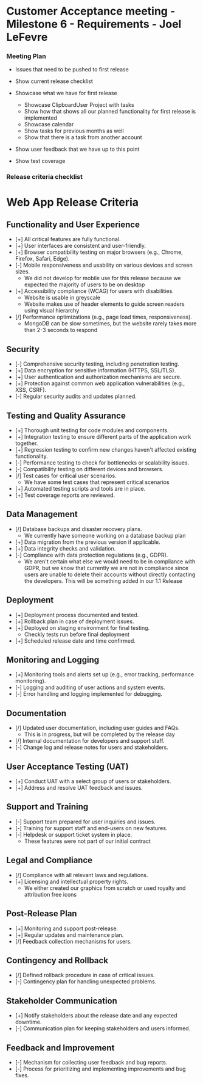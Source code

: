 # Customer Acceptance meeting - Milestone 6 - Requirements - Joel LeFevre

### Meeting Plan

* Issues that need to be pushed to first release

* Show current release checklist

* Showcase what we have for first release
    * Showcase ClipboardUser Project with tasks
    * Show how that shows all our planned functionality for first release is implemented
    * Showcase calendar
    * Show tasks for previous months as well
    * Show that there is a task from another account

* Show user feedback that we have up to this point

* Show test coverage

### Release criteria checklist

# Web App Release Criteria

## Functionality and User Experience
- [+] All critical features are fully functional.
- [+] User interfaces are consistent and user-friendly.
- [+] Browser compatibility testing on major browsers (e.g., Chrome, Firefox, Safari, Edge).
- [-] Mobile responsiveness and usability on various devices and screen sizes.
    * We did not develop for mobile use for this release because we expected the majority of users to be on desktop
- [+] Accessibility compliance (WCAG) for users with disabilities.
    * Website is usable in greyscale
    * Website makes use of header elements to guide screen readers using visual hierarchy
- [/] Performance optimizations (e.g., page load times, responsiveness).
    * MongoDB can be slow sometimes, but the website rarely takes more than 2-3 seconds to respond

## Security
- [-] Comprehensive security testing, including penetration testing.
- [+] Data encryption for sensitive information (HTTPS, SSL/TLS).
- [+] User authentication and authorization mechanisms are secure.
- [+] Protection against common web application vulnerabilities (e.g., XSS, CSRF).
- [-] Regular security audits and updates planned.

## Testing and Quality Assurance
- [+] Thorough unit testing for code modules and components.
- [+] Integration testing to ensure different parts of the application work together.
- [+] Regression testing to confirm new changes haven't affected existing functionality.
- [-] Performance testing to check for bottlenecks or scalability issues.
- [-] Compatibility testing on different devices and browsers.
- [/] Test cases for critical user scenarios.
    * We have some test cases that represent critical scenarios
- [+] Automated testing scripts and tools are in place.
- [+] Test coverage reports are reviewed.

## Data Management
- [/] Database backups and disaster recovery plans.
    * We currently have someone working on a database backup plan
- [+] Data migration from the previous version if applicable.
- [+] Data integrity checks and validation.
- [-] Compliance with data protection regulations (e.g., GDPR).
    * We aren't certain what else we would need to be in compliance with GDPR, but we know that currently we are not in compliance since users are unable to delete their accounts without directly contacting the developers. This will be something added in our 1.1 Release

## Deployment
- [+] Deployment process documented and tested.
- [+] Rollback plan in case of deployment issues.
- [+] Deployed on staging environment for final testing.
    * Checkly tests run before final deployment
- [+] Scheduled release date and time confirmed.

## Monitoring and Logging
- [+] Monitoring tools and alerts set up (e.g., error tracking, performance monitoring).
- [-] Logging and auditing of user actions and system events.
- [-] Error handling and logging implemented for debugging.

## Documentation
- [/] Updated user documentation, including user guides and FAQs.
    * This is in progress, but will be completed by the release day
- [/] Internal documentation for developers and support staff.
- [-] Change log and release notes for users and stakeholders.

## User Acceptance Testing (UAT)
- [+] Conduct UAT with a select group of users or stakeholders.
- [+] Address and resolve UAT feedback and issues.

## Support and Training
- [-] Support team prepared for user inquiries and issues.
- [-] Training for support staff and end-users on new features.
- [-] Helpdesk or support ticket system in place.
    * These features were not part of our initial contract

## Legal and Compliance
- [/] Compliance with all relevant laws and regulations.
- [+] Licensing and intellectual property rights.
    * We either created our graphics from scratch or used royalty and attribution free icons

## Post-Release Plan
- [+] Monitoring and support post-release.
- [+] Regular updates and maintenance plan.
- [/] Feedback collection mechanisms for users.

## Contingency and Rollback
- [/] Defined rollback procedure in case of critical issues.
- [-] Contingency plan for handling unexpected problems.

## Stakeholder Communication
- [+] Notify stakeholders about the release date and any expected downtime.
- [-] Communication plan for keeping stakeholders and users informed.

## Feedback and Improvement
- [-] Mechanism for collecting user feedback and bug reports.
- [-] Process for prioritizing and implementing improvements and bug fixes.
